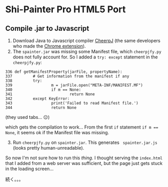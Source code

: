 # Shi-Painter Pro HTML5 Port

## Compile .jar to Javascript
1. Download Java to Javascript compiler [CheerpJ](https://leaningtech.com/cheerpj/) (the same developers who made the [Chrome extension](https://chrome.google.com/webstore/detail/cheerpj-applet-runner/bbmolahhldcbngedljfadjlognfaaein/related)).
2. The `spainter.jar` was missing some Manifest file, which `cheerpjfy.py` does not fully account for. So I added a `try: except` statement in the `cheerpjfy.py`:
```
336 def getManifestProperty(jarFile, propertyName):
337         # Get information from the manifest if any
338         try:
339                 m = jarFile.open("META-INF/MANIFEST.MF")
340                 if m == None:
341                         return None
342         except KeyError:
343                 print('Failed to read Manifest file.')
344                 return None
```

(they used tabs... 😑)

which gets the compilation to work... From the first `if` statement `if m == None`, it seems ok if the Manifest file was missing.

3. Run `cheerpjfy.py` on `spainter.jar`. This generates ` spainter.jar.js` (looks pretty human-*un*readable).

So now I'm not sure how to run this *thing*. I thought serving the `index.html` that I added from a web server was sufficient, but the page just gets stuck in the loading screen...

続く。。。
